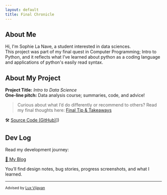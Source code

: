 ```yaml
---
layout: default
title: Final Chronicle
---
```


## About Me

Hi, I'm Sophie La Nave, a student interested in data sciences.  
This project was part of my final quest in Computer Programming; Intro to Python, and it reflects what I’ve learned about python as a coding language and applications of python's easily read syntax.

## About My Project

**Project Title:** *Intro to Data Science*   
**One-line pitch:** Data analysis course; summaries, code, and advice!

> Curious about what I’d do differently or recommend to others? Read my final thoughts here: [Final Tip & Takeaways](_posts/2025-05-23-tip.md)

🛠️ [Source Code (GitHub)]([https://github.com/Sophie-La-Nave/Sophie-La-Nave.github.io)])  

## Dev Log

Read my development journey:  

[📝 My Blog](blog.html)

You’ll find design notes, bug stories, progress screenshots, and what I learned.

---

<small>Advised by [Lux Vijayan](mailto:laxmiv2@illinois.edu)</small>
